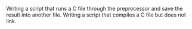 Writing a script that runs a C file through the preprocessor and save the result into another file.
Writing a script that compiles a C file but does not link.
